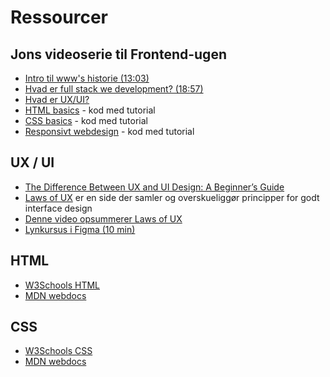 # Ressourcer

## Jons videoserie til Frontend-ugen

- [Intro til www's historie (13:03)](https://cphbusiness.cloud.panopto.eu/Panopto/Pages/Viewer.aspx?id=f3f1894d-05fc-4b9c-8b7f-b083010c1da1)
- [Hvad er full stack we development? (18:57)](https://cphbusiness.cloud.panopto.eu/Panopto/Pages/Viewer.aspx?id=a17856b5-4dfd-4a9f-bb49-b08301221b06)
- [Hvad er UX/UI?](https://cphbusiness.cloud.panopto.eu/Panopto/Pages/Viewer.aspx?id=3e8bfcf9-49ca-4587-890b-b08500ede1b6)
- [HTML basics](https://cphbusiness.cloud.panopto.eu/Panopto/Pages/Viewer.aspx?id=b6652f11-6708-4e14-b892-b08801607448) - kod med tutorial
- [CSS basics]() - kod med tutorial
- [Responsivt webdesign]() - kod med tutorial

## UX / UI

- [The Difference Between UX and UI Design: A Beginner’s Guide](https://careerfoundry.com/en/blog/ux-design/the-difference-between-ux-and-ui-design-a-laymans-guide/)
- [Laws of UX](https://lawsofux.com/en/) er en side der samler og overskueliggør principper for godt interface design
- [Denne video opsummerer Laws of UX](https://www.youtube.com/watch?t=1&v=fYs2Mdyasuc)
- [Lynkursus i Figma (10 min)](https://www.youtube.com/watch?t=1&v=nZ57MPVbHUg)

## HTML

- [W3Schools HTML](https://www.w3schools.com/html/default.asp)
- [MDN webdocs](https://developer.mozilla.org/en-US/docs/Web/HTML)

## CSS
- [W3Schools CSS](https://www.w3schools.com/css/default.asp)
- [MDN webdocs](https://developer.mozilla.org/en-US/docs/Web/CSS)
